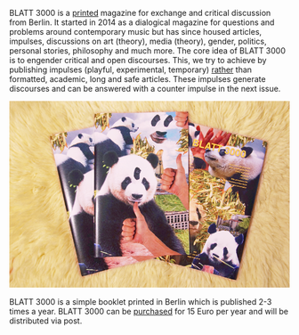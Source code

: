 BLATT 3000 is a [printed](https://soundcloud.com/thelakeradio/a-portrait-of-blatt-3000) magazine for exchange and critical discussion from Berlin. It started in 2014 as a dialogical magazine for questions and problems around contemporary music but has since housed articles, impulses, discussions on art (theory), media (theory), gender, politics, personal stories, philosophy and much more. The core idea of BLATT 3000 is to engender critical and open discourses. This, we try to achieve by publishing impulses (playful, experimental, temporary) [rather](https://www.youtube.com/watch?v=fqzdnxhSObQ) than formatted, academic, long and safe articles. These impulses generate discourses and can be answered with a counter impulse in the next issue.

![BLATT 3000](/assets/images/blatt3000-issue2.png)

BLATT 3000 is a simple booklet printed in Berlin which is published 2-3 times a year. BLATT 3000 can be [purchased](/order) for 15 Euro per year and will be distributed via post.
